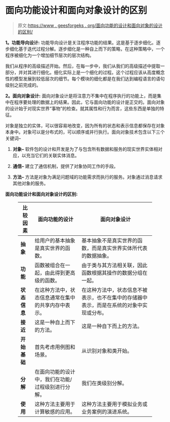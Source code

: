 # 面向功能设计和面向对象设计的区别

> 原文:[https://www . geesforgeks . org/面向功能的设计和面向对象的设计的区别/](https://www.geeksforgeeks.org/difference-between-function-oriented-design-and-object-oriented-design/)

**1。功能导向设计:**
功能导向设计是关注程序功能的结果。这是基于逐步细化。逐步细化基于迭代过程分解。逐步细化是一种自上而下的策略，在这种策略中，一个程序被细化为一个增加细节层次的层次结构。

我们从程序的高级描述开始。然后，在每一步中，我们从我们的高级描述中提取一部分，并对其进行细化。细化实际上是一个细化的过程。这个过程应该从高度概念性的模型发展到较低层次的细节。每个模块的细化都是在我们达到编程语言的语句级别之前完成的。

**2。面向对象设计:**
面向对象设计是将注意力不集中在程序执行的功能上，而是集中在程序要处理的数据上的结果。因此，它与面向功能的设计是正交的。面向对象的设计始于对现实世界“事物”的检查。就其属性和行为而言，这些东西是单独的特征。

对象是独立的实体，可以很容易地改变，因为所有的状态和表示信息都保存在对象本身中。对象可以是分布式的，可以顺序或并行执行。面向对象技术包含以下三个关键词–

1.  **对象–**
    软件包的设计和开发是为了与包含所有数据和服务的现实世界实体相对应，以充当它们的关联实体消息。

2.  **通信–**
    建立了通信机制，提供了对象协同工作的手段。

3.  **方法–**
    方法是对象为满足问题域的功能需求而执行的服务。对象通过消息请求其他对象的服务。

**面向功能设计和面向对象设计的区别:**

<figure class="table">

| 比较因素 | 面向功能的设计 | 面向对象设计 |
| --- | --- | --- |
| **抽象** | 给用户的基本抽象是真实世界的函数。 | 基本抽象不是真实世界的函数，而是真实世界实体所代表的数据抽象。 |
| **功能** | 函数被组合在一起，由此得到更高级的函数。 | 由于类与其方法相关联，因此函数根据其操作的数据分组在一起。 |
| **状态信息** | 在这种方法中，状态信息通常在集中的共享内存中表示。 | 在这种方法中，状态信息不被表示，也不在集中的存储器中表示，而是在系统的对象中实现或分布。 |
| **接近** | 这是一种自上而下的方法。 | 这是一种自下而上的方法。 |
| **开始基础** | 首先考虑用例图和场景。 | 从识别对象和类开始。 |
| **分解** | 在面向功能的设计中，我们在功能/过程级别进行分解。 | 我们在类级别分解。 |
| **使用** | 这种方法主要用于计算敏感的应用。 | 这种方法主要用于模拟业务或业务案例的演进系统。 |

</figure>